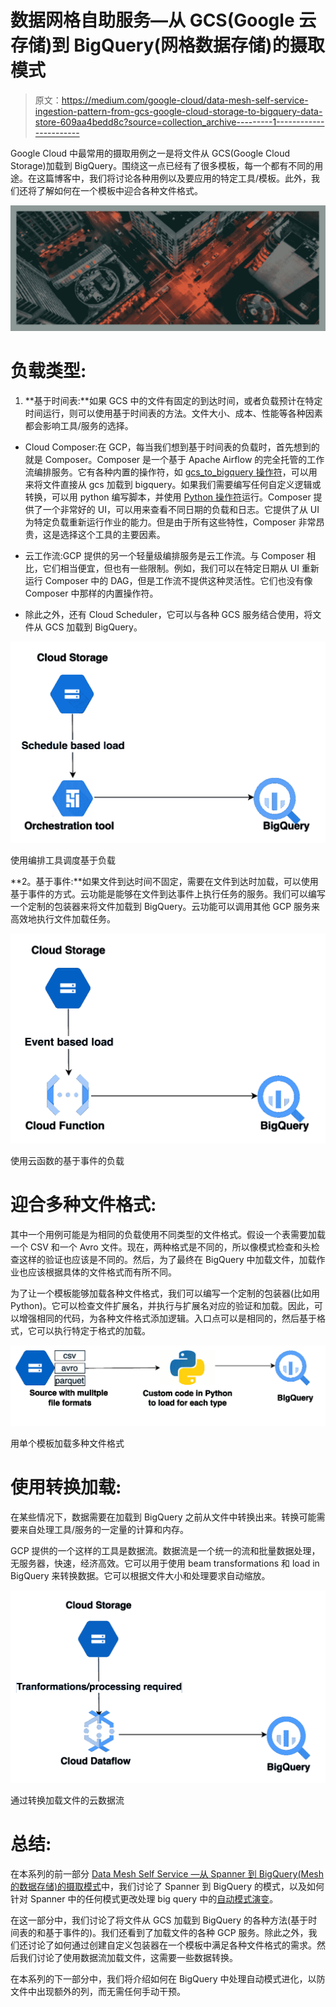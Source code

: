 # 数据网格自助服务—从 GCS(Google 云存储)到 BigQuery(网格数据存储)的摄取模式

> 原文：<https://medium.com/google-cloud/data-mesh-self-service-ingestion-pattern-from-gcs-google-cloud-storage-to-bigquery-data-store-609aa4bedd8c?source=collection_archive---------1----------------------->

Google Cloud 中最常用的摄取用例之一是将文件从 GCS(Google Cloud Storage)加载到 BigQuery。围绕这一点已经有了很多模板，每一个都有不同的用途。在这篇博客中，我们将讨论各种用例以及要应用的特定工具/模板。此外，我们还将了解如何在一个模板中迎合各种文件格式。

![](img/805e61e9ffe71a1b3135b7740635687f.png)

# 负载类型:

1.  **基于时间表:**如果 GCS 中的文件有固定的到达时间，或者负载预计在特定时间运行，则可以使用基于时间表的方法。文件大小、成本、性能等各种因素都会影响工具/服务的选择。

*   Cloud Composer:在 GCP，每当我们想到基于时间表的负载时，首先想到的就是 Composer。Composer 是一个基于 Apache Airflow 的完全托管的工作流编排服务。它有各种内置的操作符，如 [gcs_to_bigquery 操作符](https://airflow.apache.org/docs/apache-airflow-providers-google/stable/_api/airflow/providers/google/cloud/transfers/gcs_to_bigquery/index.html)，可以用来将文件直接从 gcs 加载到 bigquery。如果我们需要编写任何自定义逻辑或转换，可以用 python 编写脚本，并使用 [Python 操作符](https://airflow.apache.org/docs/apache-airflow/stable/howto/operator/python.html)运行。Composer 提供了一个非常好的 UI，可以用来查看不同日期的负载和日志。它提供了从 UI 为特定负载重新运行作业的能力。但是由于所有这些特性，Composer 非常昂贵，这是选择这个工具的主要因素。
*   云工作流:GCP 提供的另一个轻量级编排服务是云工作流。与 Composer 相比，它们相当便宜，但也有一些限制。例如，我们可以在特定日期从 UI 重新运行 Composer 中的 DAG，但是工作流不提供这种灵活性。它们也没有像 Composer 中那样的内置操作符。

*   除此之外，还有 Cloud Scheduler，它可以与各种 GCS 服务结合使用，将文件从 GCS 加载到 BigQuery。

![](img/4896f49c684e210c5f2356dcd461a44c.png)

使用编排工具调度基于负载

**2。基于事件:**如果文件到达时间不固定，需要在文件到达时加载，可以使用基于事件的方式。云功能是能够在文件到达事件上执行任务的服务。我们可以编写一个定制的包装器来将文件加载到 BigQuery。云功能可以调用其他 GCP 服务来高效地执行文件加载任务。

![](img/d80e77471df211155daabeb44355fdf8.png)

使用云函数的基于事件的负载

# 迎合多种文件格式:

其中一个用例可能是为相同的负载使用不同类型的文件格式。假设一个表需要加载一个 CSV 和一个 Avro 文件。现在，两种格式是不同的，所以像模式检查和头检查这样的验证也应该是不同的。然后，为了最终在 BigQuery 中加载文件，加载作业也应该根据具体的文件格式而有所不同。

为了让一个模板能够加载各种文件格式，我们可以编写一个定制的包装器(比如用 Python)。它可以检查文件扩展名，并执行与扩展名对应的验证和加载。因此，可以增强相同的代码，为各种文件格式添加逻辑。入口点可以是相同的，然后基于格式，它可以执行特定于格式的加载。

![](img/abd56cfc50577973d9c0046775bb0dc8.png)

用单个模板加载多种文件格式

# 使用转换加载:

在某些情况下，数据需要在加载到 BigQuery 之前从文件中转换出来。转换可能需要来自处理工具/服务的一定量的计算和内存。

GCP 提供的一个这样的工具是数据流。数据流是一个统一的流和批量数据处理，无服务器，快速，经济高效。它可以用于使用 beam transformations 和 load in BigQuery 来转换数据。它可以根据文件大小和处理要求自动缩放。

![](img/fc1dad48ac1495cff39ba6e90fc930b8.png)

通过转换加载文件的云数据流

# 总结:

在本系列的前一部分 [Data Mesh Self Service —从 Spanner 到 BigQuery(Mesh 的数据存储)的摄取模式](/google-cloud/mesh-self-service-data-ingestion-template-for-moving-data-from-spanner-to-bigquery-data-store-94186c0f13e5)中，我们讨论了 Spanner 到 BigQuery 的模式，以及如何针对 Spanner 中的任何模式更改处理 big query 中的[自动模式演变](/google-cloud/automatic-schema-evolution-in-bigquery-for-any-change-in-spanner-using-spanner-change-stream-d44710880855)。

在这一部分中，我们讨论了将文件从 GCS 加载到 BigQuery 的各种方法(基于时间表的和基于事件的)。我们还看到了加载文件的各种 GCP 服务。除此之外，我们还讨论了如何通过创建自定义包装器在一个模板中满足各种文件格式的需求。然后我们讨论了使用数据流加载文件，这需要一些数据转换。

在本系列的下一部分中，我们将介绍如何在 BigQuery 中处理自动模式进化，以防文件中出现额外的列，而无需任何手动干预。